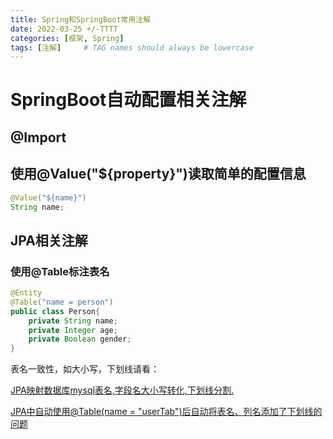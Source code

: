 ```yaml
---
title: Spring和SpringBoot常用注解
date: 2022-03-25 +/-TTTT
categories: [框架, Spring]
tags: [注解]     # TAG names should always be lowercase
---
```


# SpringBoot自动配置相关注解
## @Import



## 使用@Value("${property}")读取简单的配置信息
```java
@Value("${name}")
String name;
```

## JPA相关注解
### 使用@Table标注表名

```java
@Entity
@Table("name = person")
public class Person{
    private String name;
    private Integer age;
    private Boolean gender;
}
```

表名一致性，如大小写，下划线请看：

[JPA映射数据库mysql表名,字段名大小写转化,下划线分割.](https://blog.csdn.net/kaige8312/article/details/103372084)

[JPA中自动使用@Table(name = "userTab")后自动将表名、列名添加了下划线的问题](https://www.cnblogs.com/songxingzhu/p/9835683.html)